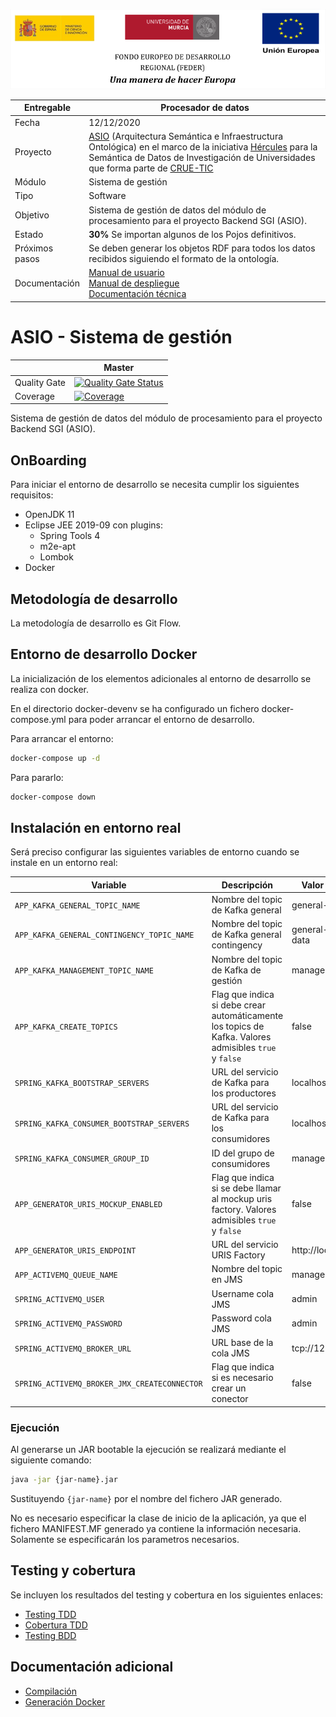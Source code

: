 ![](./images/logos_feder.png)



| Entregable     | Procesador de datos                                          |
| -------------- | ------------------------------------------------------------ |
| Fecha          | 12/12/2020                                                   |
| Proyecto       | [ASIO](https://www.um.es/web/hercules/proyectos/asio) (Arquitectura Semántica e Infraestructura Ontológica) en el marco de la iniciativa [Hércules](https://www.um.es/web/hercules/) para la Semántica de Datos de Investigación de Universidades que forma parte de [CRUE-TIC](https://www.crue.org/proyecto/hercules/) |
| Módulo         | Sistema de gestión                                           |
| Tipo           | Software                                                     |
| Objetivo       | Sistema de gestión de datos del módulo de procesamiento para el proyecto Backend SGI (ASIO). |
| Estado         | **30%** Se importan algunos de los Pojos definitivos.        |
| Próximos pasos | Se deben generar los objetos RDF para todos los datos recibidos siguiendo el formato de la ontología. |
| Documentación  | [Manual de usuario](https://github.com/HerculesCRUE/ib-asio-docs-/blob/master/00-An%C3%A1lisis/Manual%20de%20usuario/Manual%20de%20usuario.md)<br />[Manual de despliegue](https://github.com/HerculesCRUE/ib-asio-composeset/blob/master/README.md)<br />[Documentación técnica](https://github.com/HerculesCRUE/ib-asio-docs-/blob/master/00-Arquitectura/arquitectura_semantica/documento_arquitectura/ASIO_Izertis_Arquitectura.md) |


# ASIO - Sistema de gestión

|     | Master |
| --- | ------ |
| Quality Gate | [![Quality Gate Status](https://sonarcloud.io/api/project_badges/measure?project=HerculesCRUE_ib-management-system&metric=alert_status)](https://sonarcloud.io/dashboard?id=HerculesCRUE_ib-management-system) |
| Coverage | [![Coverage](https://sonarcloud.io/api/project_badges/measure?project=HerculesCRUE_ib-management-system&metric=coverage)](https://sonarcloud.io/dashboard?id=HerculesCRUE_ib-management-system) |

Sistema de gestión de datos del módulo de procesamiento para el proyecto Backend SGI (ASIO). 

## OnBoarding

Para iniciar el entorno de desarrollo se necesita cumplir los siguientes requisitos:

* OpenJDK 11
* Eclipse JEE 2019-09 con plugins:
  * Spring Tools 4
  * m2e-apt
  * Lombok
* Docker

## Metodología de desarrollo

La metodología de desarrollo es Git Flow.

## Entorno de desarrollo Docker

La inicialización de los elementos adicionales al entorno de desarrollo se realiza con docker. 

En el directorio docker-devenv se ha configurado un fichero docker-compose.yml para poder arrancar el entorno de desarrollo.

Para arrancar el entorno:

```bash
docker-compose up -d
```

Para pararlo:

```bash
docker-compose down
```

## Instalación en entorno real

Será preciso configurar las siguientes variables de entorno cuando se instale en un entorno real:

|Variable|Descripción|Valor por defecto|
|---|---|---|
|`APP_KAFKA_GENERAL_TOPIC_NAME`|Nombre del topic de Kafka general|general-data|
|`APP_KAFKA_GENERAL_CONTINGENCY_TOPIC_NAME`|Nombre del topic de Kafka general contingency|general-contingency-data|
|`APP_KAFKA_MANAGEMENT_TOPIC_NAME`|Nombre del topic de Kafka de gestión|management-data|
|`APP_KAFKA_CREATE_TOPICS`|Flag que indica si debe crear automáticamente los topics de Kafka. Valores admisibles `true` y `false`|false|
| `SPRING_KAFKA_BOOTSTRAP_SERVERS` | URL del servicio de Kafka para los productores | localhost:29092 |
| `SPRING_KAFKA_CONSUMER_BOOTSTRAP_SERVERS` | URL del servicio de Kafka para los consumidores | localhost:29092 |
| `SPRING_KAFKA_CONSUMER_GROUP_ID` | ID del grupo de consumidores | management-system |
| `APP_GENERATOR_URIS_MOCKUP_ENABLED` | Flag que indica si se debe llamar al mockup uris factory. Valores admisibles `true` y `false`|false|
| `APP_GENERATOR_URIS_ENDPOINT` | URL del servicio URIS Factory | http://localhost:9326 |
|`APP_ACTIVEMQ_QUEUE_NAME`|Nombre del topic en JMS|management-data|
|`SPRING_ACTIVEMQ_USER`|Username cola JMS|admin|
|`SPRING_ACTIVEMQ_PASSWORD`|Password cola JMS|admin|
|`SPRING_ACTIVEMQ_BROKER_URL`|URL base de la cola JMS|tcp://127.0.0.1:61616|
|`SPRING_ACTIVEMQ_BROKER_JMX_CREATECONNECTOR`|Flag que indica si es necesario crear un conector|false|

### Ejecución

Al generarse un JAR bootable la ejecución se realizará mediante el siguiente comando:

```bash
java -jar {jar-name}.jar
```

Sustituyendo `{jar-name}` por el nombre del fichero JAR generado.

No es necesario especificar la clase de inicio de la aplicación, ya que el fichero MANIFEST.MF generado ya contiene la información necesaria. Solamente se especificarán los parametros necesarios.

## Testing y cobertura

Se incluyen los resultados del testing y cobertura en los siguientes enlaces:

* [Testing TDD](http://herc-iz-front-desa.atica.um.es:8070/management-system/surefire/surefire-report.html)
* [Cobertura TDD](https://sonarcloud.io/component_measures?id=HerculesCRUE_ib-management-system&metric=coverage&view=list)
* [Testing BDD](docs/testing.md)

##  Documentación adicional

* [Compilación](docs/build.md)
* [Generación Docker](docs/docker.md)
